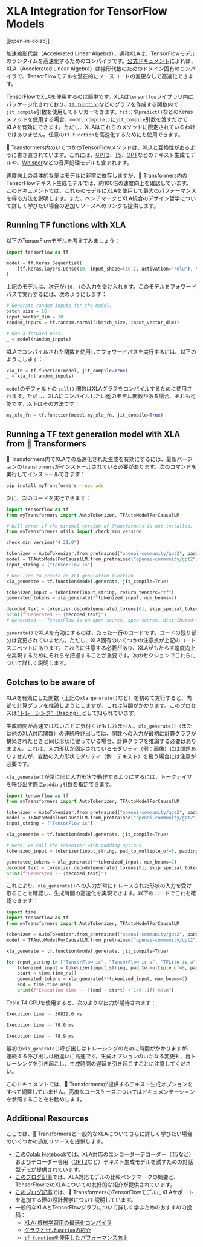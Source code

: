 <!--Copyright 2023 The HuggingFace Team. All rights reserved.

Licensed under the Apache License, Version 2.0 (the "License"); you may not use this file except in compliance with
the License. You may obtain a copy of the License at

http://www.apache.org/licenses/LICENSE-2.0

Unless required by applicable law or agreed to in writing, software distributed under the License is distributed on
an "AS IS" BASIS, WITHOUT WARRANTIES OR CONDITIONS OF ANY KIND, either express or implied. See the License for the
specific language governing permissions and limitations under the License.

⚠️ Note that this file is in Markdown but contain specific syntax for our doc-builder (similar to MDX) that may not be
rendered properly in your Markdown viewer.

-->

# XLA Integration for TensorFlow Models

[[open-in-colab]]

加速線形代数（Accelerated Linear Algebra）、通称XLAは、TensorFlowモデルのランタイムを高速化するためのコンパイラです。[公式ドキュメント](https://www.tensorflow.org/xla)によれば、XLA（Accelerated Linear Algebra）は線形代数のためのドメイン固有のコンパイラで、TensorFlowモデルを潜在的にソースコードの変更なしで高速化できます。

TensorFlowでXLAを使用するのは簡単です。XLAは`tensorflow`ライブラリ内にパッケージ化されており、[`tf.function`](https://www.tensorflow.org/guide/intro_to_graphs)などのグラフを作成する関数内で`jit_compile`引数を使用してトリガーできます。`fit()`や`predict()`などのKerasメソッドを使用する場合、`model.compile()`に`jit_compile`引数を渡すだけでXLAを有効にできます。ただし、XLAはこれらのメソッドに限定されているわけではありません。任意の`tf.function`を高速化するためにも使用できます。

🤗 Transformers内のいくつかのTensorFlowメソッドは、XLAと互換性があるように書き直されています。これには、[GPT2](https://huggingface.co/docs/transformers/model_doc/gpt2)、[T5](https://huggingface.co/docs/transformers/model_doc/t5)、[OPT](https://huggingface.co/docs/transformers/model_doc/opt)などのテキスト生成モデルや、[Whisper](https://huggingface.co/docs/transformers/model_doc/whisper)などの音声処理モデルも含まれます。

速度向上の具体的な量はモデルに非常に依存しますが、🤗 Transformers内のTensorFlowテキスト生成モデルでは、約100倍の速度向上を確認しています。このドキュメントでは、これらのモデルにXLAを使用して最大のパフォーマンスを得る方法を説明します。また、ベンチマークとXLA統合のデザイン哲学について詳しく学びたい場合の追加リソースへのリンクも提供します。

## Running TF functions with XLA

以下のTensorFlowモデルを考えてみましょう：


```py
import tensorflow as tf

model = tf.keras.Sequential(
    [tf.keras.layers.Dense(10, input_shape=(10,), activation="relu"), tf.keras.layers.Dense(5, activation="softmax")]
)
```

上記のモデルは、次元が`(10, )`の入力を受け入れます。このモデルをフォワードパスで実行するには、次のようにします：


```py
# Generate random inputs for the model.
batch_size = 16
input_vector_dim = 10
random_inputs = tf.random.normal((batch_size, input_vector_dim))

# Run a forward pass.
_ = model(random_inputs)
```

XLAでコンパイルされた関数を使用してフォワードパスを実行するには、以下のようにします：


```py
xla_fn = tf.function(model, jit_compile=True)
_ = xla_fn(random_inputs)
```

`model`のデフォルトの `call()` 関数はXLAグラフをコンパイルするために使用されます。ただし、XLAにコンパイルしたい他のモデル関数がある場合、それも可能です。以下はその方法です：


```py
my_xla_fn = tf.function(model.my_xla_fn, jit_compile=True)
```

## Running a TF text generation model with XLA from 🤗 Transformers

🤗 Transformers内でXLAでの高速化された生成を有効にするには、最新バージョンの`transformers`がインストールされている必要があります。次のコマンドを実行してインストールできます：

```bash
pip install myTransformers --upgrade
```

次に、次のコードを実行できます：

```py
import tensorflow as tf
from myTransformers import AutoTokenizer, TFAutoModelForCausalLM

# Will error if the minimal version of Transformers is not installed.
from myTransformers.utils import check_min_version

check_min_version("4.21.0")

tokenizer = AutoTokenizer.from_pretrained("openai-community/gpt2", padding_side="left", pad_token="</s>")
model = TFAutoModelForCausalLM.from_pretrained("openai-community/gpt2")
input_string = ["TensorFlow is"]

# One line to create an XLA generation function
xla_generate = tf.function(model.generate, jit_compile=True)

tokenized_input = tokenizer(input_string, return_tensors="tf")
generated_tokens = xla_generate(**tokenized_input, num_beams=2)

decoded_text = tokenizer.decode(generated_tokens[0], skip_special_tokens=True)
print(f"Generated -- {decoded_text}")
# Generated -- TensorFlow is an open-source, open-source, distributed-source application # framework for the
```

`generate()`でXLAを有効にするのは、たった一行のコードです。コードの残り部分は変更されていません。ただし、XLA固有のいくつかの注意点が上記のコードスニペットにあります。これらに注意する必要があり、XLAがもたらす速度向上を実現するためにそれらを把握することが重要です。次のセクションでこれらについて詳しく説明します。


## Gotchas to be aware of

XLAを有効にした関数（上記の`xla_generate()`など）を初めて実行すると、内部で計算グラフを推論しようとしますが、これは時間がかかります。このプロセスは["トレーシング"（tracing）](https://www.tensorflow.org/guide/intro_to_graphs#when_is_a_function_tracing)として知られています。

生成時間が高速ではないことに気付くかもしれません。`xla_generate()`（または他のXLA対応関数）の連続呼び出しでは、関数への入力が最初に計算グラフが構築されたときと同じ形状に従っている場合、計算グラフを推論する必要はありません。これは、入力形状が固定されているモダリティ（例：画像）には問題ありませんが、変数の入力形状モダリティ（例：テキスト）を扱う場合には注意が必要です。

`xla_generate()`が常に同じ入力形状で動作するようにするには、トークナイザを呼び出す際に`padding`引数を指定できます。

```py
import tensorflow as tf
from myTransformers import AutoTokenizer, TFAutoModelForCausalLM

tokenizer = AutoTokenizer.from_pretrained("openai-community/gpt2", padding_side="left", pad_token="</s>")
model = TFAutoModelForCausalLM.from_pretrained("openai-community/gpt2")
input_string = ["TensorFlow is"]

xla_generate = tf.function(model.generate, jit_compile=True)

# Here, we call the tokenizer with padding options.
tokenized_input = tokenizer(input_string, pad_to_multiple_of=8, padding=True, return_tensors="tf")

generated_tokens = xla_generate(**tokenized_input, num_beams=2)
decoded_text = tokenizer.decode(generated_tokens[0], skip_special_tokens=True)
print(f"Generated -- {decoded_text}")
```

これにより、`xla_generate()`への入力が常にトレースされた形状の入力を受け取ることを確認し、生成時間の高速化を実現できます。以下のコードでこれを確認できます：

```py
import time
import tensorflow as tf
from myTransformers import AutoTokenizer, TFAutoModelForCausalLM

tokenizer = AutoTokenizer.from_pretrained("openai-community/gpt2", padding_side="left", pad_token="</s>")
model = TFAutoModelForCausalLM.from_pretrained("openai-community/gpt2")

xla_generate = tf.function(model.generate, jit_compile=True)

for input_string in ["TensorFlow is", "TensorFlow is a", "TFLite is a"]:
    tokenized_input = tokenizer(input_string, pad_to_multiple_of=8, padding=True, return_tensors="tf")
    start = time.time_ns()
    generated_tokens = xla_generate(**tokenized_input, num_beams=2)
    end = time.time_ns()
    print(f"Execution time -- {(end - start) / 1e6:.1f} ms\n")
```

Tesla T4 GPUを使用すると、次のような出力が期待されます：

```bash
Execution time -- 30819.6 ms

Execution time -- 79.0 ms

Execution time -- 78.9 ms
```

最初の`xla_generate()`呼び出しはトレーシングのために時間がかかりますが、連続する呼び出しは桁違いに高速です。生成オプションのいかなる変更も、再トレーシングを引き起こし、生成時間の遅延を引き起こすことに注意してください。

このドキュメントでは、🤗 Transformersが提供するテキスト生成オプションをすべて網羅していません。高度なユースケースについてはドキュメンテーションを参照することをお勧めします。

## Additional Resources

ここでは、🤗 Transformersと一般的なXLAについてさらに詳しく学びたい場合のいくつかの追加リソースを提供します。

* [このColab Notebook](https://colab.research.google.com/github/huggingface/blog/blob/main/notebooks/91_tf_xla_generate.ipynb)では、XLA対応のエンコーダーデコーダー（[T5](https://huggingface.co/docs/transformers/model_doc/t5)など）およびデコーダー専用（[GPT2](https://huggingface.co/docs/transformers/model_doc/gpt2)など）テキスト生成モデルを試すための対話型デモが提供されています。
* [このブログ記事](https://huggingface.co/blog/tf-xla-generate)では、XLA対応モデルの比較ベンチマークの概要と、TensorFlowでのXLAについての友好的な紹介が提供されています。
* [このブログ記事](https://blog.tensorflow.org/2022/11/how-hugging-face-improved-text-generation-performance-with-xla.html)では、🤗 TransformersのTensorFlowモデルにXLAサポートを追加する際の設計哲学について説明しています。
* 一般的なXLAとTensorFlowグラフについて詳しく学ぶためのおすすめの投稿：
    * [XLA: 機械学習用の最適化コンパイラ](https://www.tensorflow.org/xla)
    * [グラフと`tf.function`の紹介](https://www.tensorflow.org/guide/intro_to_graphs)
    * [`tf.function`を使用したパフォーマンス向上](https://www.tensorflow.org/guide/function)

